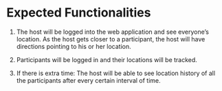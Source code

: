 # Expected Functionalities

1. The host will be logged into the web application and see everyone’s location. As the host gets closer to a participant, the host will have directions pointing to his or her location.

2. Participants will be logged in and their locations will be tracked.

3. If there is extra time: The host will be able to see location history of all the participants after every certain interval of time.